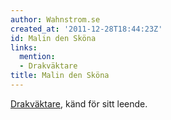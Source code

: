 ```yaml
---
author: Wahnstrom.se
created_at: '2011-12-28T18:44:23Z'
id: Malin den Sköna
links:
  mention:
  - Drakväktare
title: Malin den Sköna
---
```


[Drakväktare], känd för sitt leende.

  [Drakväktare]: Drakväktare